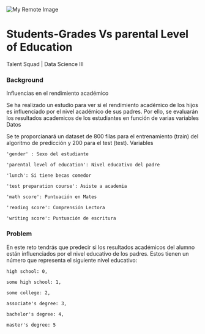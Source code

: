 
![My Remote Image](https://i.guim.co.uk/img/media/08677bc8f407e859e4e8c6f69d4deee4958fea7f/0_0_4416_2648/master/4416.jpg?width=1200&height=900&quality=85&auto=format&fit=crop&s=078081c7469f592bccab72cccab2e81f)

# Students-Grades Vs parental Level of Education
Talent Squad | Data Science III

### Background

Influencias en el rendimiento académico

Se ha realizado un estudio para ver si el rendimiento académico de los hijos es influenciado por el nivel académico de sus padres. Por ello, se evaluarán los resultados academicos de los estudiantes en función de varias variables
Datos

Se te proporcianará un dataset de 800 filas para el entrenamiento (train) del algoritmo de predicción y 200 para el test (test).
Variables

    'gender' : Sexo del estudiante

    'parental level of education': Nivel educativo del padre

    'lunch': Si tiene becas comedor

    'test preparation course': Asiste a academia

    'math score': Puntuación en Mates

    'reading score': Comprensión Lectora

    'writing score': Puntuación de escritura
    
### Problem

En este reto tendrás que predecir si los resultados académicos del alumno están influenciados por el nivel educativo de los padres. Estos tienen un número que representa el siguiente nivel educativo:

    high school: 0,

    some high school: 1,

    some college: 2,

    associate's degree: 3,

    bachelor's degree: 4,

    master's degree: 5

